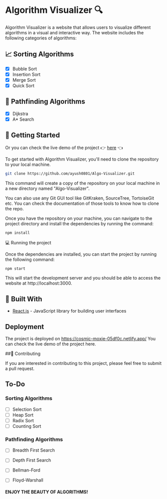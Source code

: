 # Algorithm Visualizer :mag:

Algorithm Visualizer is a website that allows users to visualize different algorithms in a visual and interactive way. The website includes the following categories of algorithms:

## :chart_with_upwards_trend: Sorting Algorithms
- [x] Bubble Sort
- [x] Insertion Sort
- [x] Merge Sort
- [x] Quick Sort

## :runner: Pathfinding Algorithms
- [x] Dijkstra
- [x] A* Search

## :rocket: Getting Started

Or you can check the live demo of the project :point_right: [here](https://cosmic-moxie-05df0c.netlify.app/) :point_left:

To get started with Algorithm Visualizer, you'll need to clone the repository to your local machine. 
```bash
git clone https://github.com/ayush0801/Algo-Visualizer.git
```

This command will create a copy of the repository on your local machine in a new directory named "Algo-Visualizer".

You can also use any Git GUI tool like GitKraken, SourceTree, TortoiseGit etc.
You can check the documentation of those tools to know how to clone the repo.

Once you have the repository on your machine, you can navigate to the project directory and install the dependencies by running the command:

```bash
npm install
```

:computer: Running the project

Once the dependencies are installed, you can start the project by running the following command:
```bash
npm start
```

This will start the development server and you should be able to access the website at http://localhost:3000.


## :wrench: Built With

- [React.js](https://reactjs.org/) - JavaScript library for building user interfaces



## Deployment

The project is deployed on https://cosmic-moxie-05df0c.netlify.app/
You can check the live demo of the project here.

##:busts_in_silhouette: Contributing

If you are interested in contributing to this project, please feel free to submit a pull request.

## To-Do

### Sorting Algorithms
- [ ] Selection Sort
- [ ] Heap Sort
- [ ] Radix Sort
- [ ] Counting Sort

### Pathfinding Algorithms
- [ ] Breadth First Search
- [ ] Depth First Search
- [ ] Bellman-Ford
- [ ] Floyd-Warshall


#### ENJOY THE BEAUTY OF ALGORITHMS!
